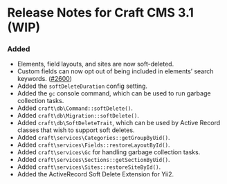 # Release Notes for Craft CMS 3.1 (WIP)

### Added
- Elements, field layouts, and sites are now soft-deleted.
- Custom fields can now opt out of being included in elements’ search keywords. ([#2600](https://github.com/craftcms/cms/issues/2600))
- Added the `softDeleteDuration` config setting.
- Added the `gc` console command, which can be used to run garbage collection tasks.
- Added `craft\db\Command::softDelete()`.
- Added `craft\db\Migration::softDelete()`.
- Added `craft\db\SoftDeleteTrait`, which can be used by Active Record classes that wish to support soft deletes. 
- Added `craft\services\Categories::getGroupByUid()`.
- Added `craft\services\Fields::restoreLayoutById()`.
- Added `craft\services\Gc` for handling garbage collection tasks.
- Added `craft\services\Sections::getSectionByUid()`.
- Added `craft\services\Sites::restoreSiteById()`.
- Added the ActiveRecord Soft Delete Extension for Yii2.
